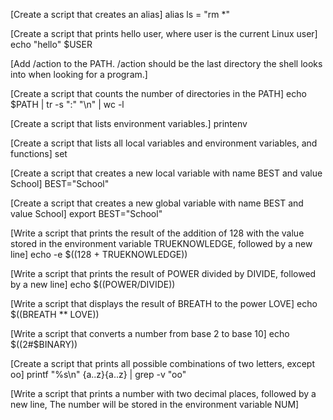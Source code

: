 [Create a script that creates an alias]
alias ls = "rm \*"

[Create a script that prints hello user, where user is the current Linux user]
echo "hello" $USER

[Add /action to the PATH. /action should be the last directory the shell looks into when looking for a program.]

[Create a script that counts the number of directories in the PATH]
echo $PATH | tr -s ":" "\n" | wc -l

[Create a script that lists environment variables.]
printenv

[Create a script that lists all local variables and environment variables, and functions]
set

[Create a script that creates a new local variable with name BEST and value School]
BEST="School"

[Create a script that creates a new global variable with name BEST and value School]
export BEST="School"

[Write a script that prints the result of the addition of 128 with the value stored in the environment variable TRUEKNOWLEDGE, followed by a new line]
echo -e $((128 + TRUEKNOWLEDGE))

[Write a script that prints the result of POWER divided by DIVIDE, followed by a new line]
echo $((POWER/DIVIDE))

[Write a script that displays the result of BREATH to the power LOVE]
echo $((BREATH \*\* LOVE))

[Write a script that converts a number from base 2 to base 10]
echo $((2#$BINARY))

[Create a script that prints all possible combinations of two letters, except oo]
printf "%s\n" {a..z}{a..z} | grep -v "oo"

[Write a script that prints a number with two decimal places, followed by a new line, The number will be stored in the environment variable NUM]
